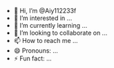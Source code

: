 - 👋 Hi, I’m @Aiy112233f
- 👀 I’m interested in ...
- 🌱 I’m currently learning ...
- 💞️ I’m looking to collaborate on ...
- 📫 How to reach me ...
- 😄 Pronouns: ...
- ⚡ Fun fact: ...

<!---
Aiy112233f/Aiy112233f is a ✨ special ✨ repository because its `README.md` (this file) appears on your GitHub profile.
You can click the Preview link to take a look at your changes.
--->
